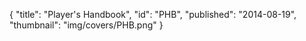 {
  "title": "Player's Handbook",
  "id": "PHB",
  "published": "2014-08-19",
  "thumbnail": "img/covers/PHB.png"
}